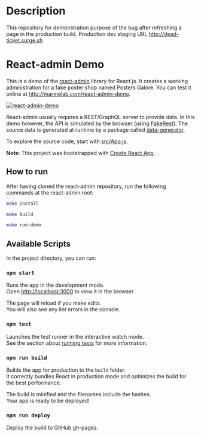 # Description

This repository for demonstration purpose of the bug after refreshing a page in the production build. Production dev staging URL http://dead-ticket.surge.sh

# React-admin Demo

This is a demo of the [react-admin](https://github.com/marmelab/react-admin) library for React.js. It creates a working administration for a fake poster shop named Posters Galore. You can test it online at http://marmelab.com/react-admin-demo.

[![react-admin-demo](https://marmelab.com/react-admin/img/react-admin-demo-still.png)](https://vimeo.com/268958716)

React-admin usually requires a REST/GraphQL server to provide data. In this demo however, the API is simulated by the browser (using [FakeRest](https://github.com/marmelab/FakeRest)). The source data is generated at runtime by a package called [data-generator](https://github.com/marmelab/react-admin/tree/master/examples/data-generator).

To explore the source code, start with [src/App.js](https://github.com/marmelab/react-admin/blob/master/examples/demo/src/App.js).

**Note**: This project was bootstrapped with [Create React App](https://github.com/facebookincubator/create-react-app).

## How to run

After having cloned the react-admin repository, run the following commands at the react-admin root:

```sh
make install

make build

make run-demo
```

## Available Scripts

In the project directory, you can run:

### `npm start`

Runs the app in the development mode.<br>
Open [http://localhost:3000](http://localhost:3000) to view it in the browser.

The page will reload if you make edits.<br>
You will also see any lint errors in the console.

### `npm test`

Launches the test runner in the interactive watch mode.<br>
See the section about [running tests](#running-tests) for more information.

### `npm run build`

Builds the app for production to the `build` folder.<br>
It correctly bundles React in production mode and optimizes the build for the best performance.

The build is minified and the filenames include the hashes.<br>
Your app is ready to be deployed!

### `npm run deploy`

Deploy the build to GitHub gh-pages.
